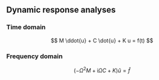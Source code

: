 ## Dynamic response analyses

### Time domain

$$ M \ddot{u} + C \dot{u} + K u = f(t) $$

### Frequency domain

$$ (-\Omega^2 M + \textrm{i} \Omega C + K) \hat{u} = \hat{f} $$
